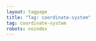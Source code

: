 ```yaml
---
layout: tagpage
title: "Tag: coordinate-system"
tag: coordinate-system
robots: noindex
---
```

